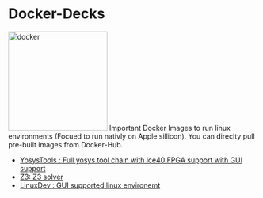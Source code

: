# Docker-Decks

<img src="https://cdn.freebiesupply.com/logos/large/2x/docker-logo-png-transparent.png" alt="docker" width="200"/>
Important Docker Images to run linux environments (Focued to run nativly on Apple sillicon). You can direclty pull pre-built images from Docker-Hub.

* [YosysTools : Full yosys tool chain with ice40 FPGA support with GUI support](https://github.com/Archfx/docker-decks/tree/master/YosysTools)
* [Z3: Z3 solver](https://github.com/Archfx/docker-decks/tree/master/Z3)
* [LinuxDev : GUI supported linux environemt](https://github.com/Archfx/docker-decks/tree/master/LinuxDev)